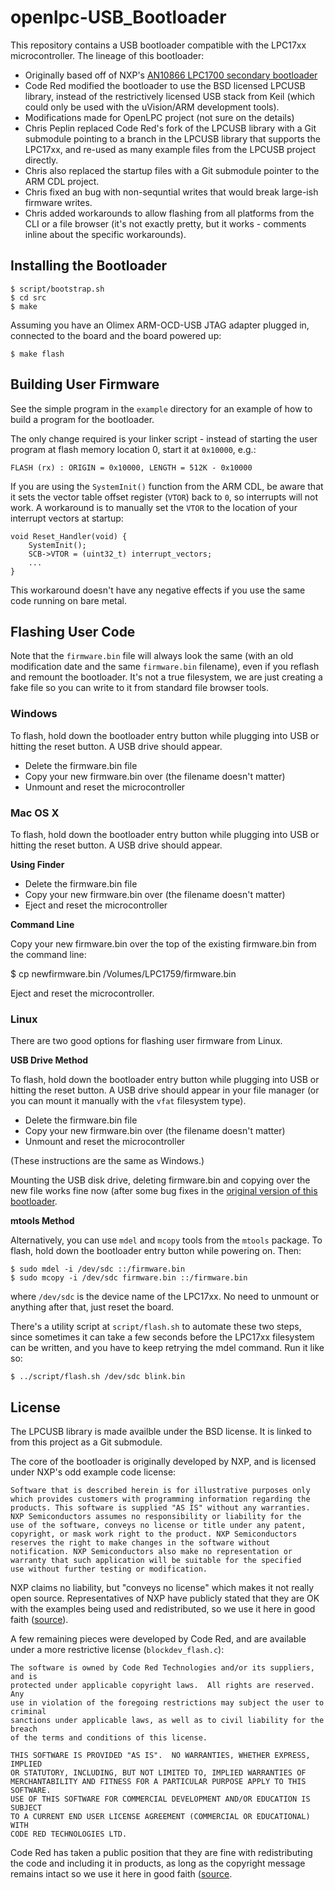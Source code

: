 openlpc-USB_Bootloader
======================

This repository contains a USB bootloader compatible with the LPC17xx
microcontroller. The lineage of this bootloader:

* Originally based off of NXP's [AN10866 LPC1700 secondary
  bootloader](http://www.lpcware.com/content/nxpfile/an10866-lpc1700-secondary-usb-bootloader)
* Code Red modified the bootloader to use the BSD licensed LPCUSB library,
  instead of the restrictively licensed USB stack from Keil (which could only be
  used with the uVision/ARM development tools).
* Modifications made for OpenLPC project (not sure on the details)
* Chris Peplin replaced Code Red's fork of the LPCUSB library with a Git
  submodule pointing to a branch in the LPCUSB library that supports the
  LPC17xx, and re-used as many example files from the LPCUSB project directly.
* Chris also replaced the startup files with a Git submodule pointer to the ARM
  CDL project.
* Chris fixed an bug with non-sequntial writes that would break large-ish
  firmware writes.
* Chris added workarounds to allow flashing from all platforms from the CLI or a
  file browser (it's not exactly pretty, but it works - comments inline about
  the specific workarounds).

## Installing the Bootloader

    $ script/bootstrap.sh
    $ cd src
    $ make

Assuming you have an Olimex ARM-OCD-USB JTAG adapter plugged in, connected to
the board and the board powered up:

    $ make flash

## Building User Firmware

See the simple program in the `example` directory for an example of how to build
a program for the bootloader.

The only change required is your linker script - instead of starting the user
program at flash memory location 0, start it at `0x10000`, e.g.:

    FLASH (rx) : ORIGIN = 0x10000, LENGTH = 512K - 0x10000

If you are using the `SystemInit()` function from the ARM CDL, be aware that it
sets the vector table offset register (`VTOR`) back to `0`, so interrupts will
not work. A workaround is to manually set the `VTOR` to the location of your
interrupt vectors at startup:

    void Reset_Handler(void) {
        SystemInit();
        SCB->VTOR = (uint32_t) interrupt_vectors;
        ...
    }

This workaround doesn't have any negative effects if you use the same code
running on bare metal.

## Flashing User Code

Note that the `firmware.bin` file will always look the same (with an old
modification date and the same `firmware.bin` filename), even if you reflash and
remount the bootloader. It's not a true filesystem, we are just creating a fake
file so you can write to it from standard file browser tools.

### Windows

To flash, hold down the bootloader entry button while plugging into USB or
hitting the reset button. A USB drive should appear.

* Delete the firmware.bin file
* Copy your new firmware.bin over (the filename doesn't matter)
* Unmount and reset the microcontroller

### Mac OS X

To flash, hold down the bootloader entry button while plugging into USB or
hitting the reset button. A USB drive should appear.

**Using Finder**

* Delete the firmware.bin file
* Copy your new firmware.bin over (the filename doesn't matter)
* Eject and reset the microcontroller

**Command Line**

Copy your new firmware.bin over the top of the existing firmware.bin from the
command line:

  $ cp newfirmware.bin /Volumes/LPC1759/firmware.bin

Eject and reset the microcontroller.

### Linux

There are two good options for flashing user firmware from Linux.

**USB Drive Method**

To flash, hold down the bootloader entry button while plugging into USB or
hitting the reset button. A USB drive should appear in your file manager (or you
can mount it manually with the `vfat` filesystem type).

* Delete the firmware.bin file
* Copy your new firmware.bin over (the filename doesn't matter)
* Unmount and reset the microcontroller

(These instructions are the same as Windows.)

Mounting the USB disk drive, deleting firmware.bin and copying over the new file
works fine now (after some bug fixes in the [original version of this
bootloader](http://dangerousprototypes.com/docs/LPC_ARM_quick_start#Bootloaders).

**mtools Method**

Alternatively, you can use `mdel` and `mcopy` tools from the `mtools` package.
To flash, hold down the bootloader entry button while powering on. Then:

    $ sudo mdel -i /dev/sdc ::/firmware.bin
    $ sudo mcopy -i /dev/sdc firmware.bin ::/firmware.bin

where `/dev/sdc` is the device name of the LPC17xx. No need to unmount or
anything after that, just reset the board.

There's a utility script at `script/flash.sh` to automate these two steps,
since sometimes it can take a few seconds before the LPC17xx filesystem can be
written, and you have to keep retrying the mdel command. Run it like so:

    $ ../script/flash.sh /dev/sdc blink.bin

## License

The LPCUSB library is made availble under the BSD license. It is linked to from
this project as a Git submodule.

The core of the bootloader is originally developed by NXP, and is licensed under
NXP's odd example code license:

    Software that is described herein is for illustrative purposes only
    which provides customers with programming information regarding the
    products. This software is supplied "AS IS" without any warranties.
    NXP Semiconductors assumes no responsibility or liability for the
    use of the software, conveys no license or title under any patent,
    copyright, or mask work right to the product. NXP Semiconductors
    reserves the right to make changes in the software without
    notification. NXP Semiconductors also make no representation or
    warranty that such application will be suitable for the specified
    use without further testing or modification.

NXP claims no liability, but "conveys no license" which makes it not really open
source. Representatives of NXP have publicly stated that they are OK with the
examples being used and redistributed, so we use it here in good faith
([source](http://knowledgebase.nxp.com/showthread.php?t=2514&langid=2)).

A few remaining pieces were developed by Code Red, and are available under a
more restrictive license (`blockdev_flash.c`):

    The software is owned by Code Red Technologies and/or its suppliers, and is
    protected under applicable copyright laws.  All rights are reserved.  Any
    use in violation of the foregoing restrictions may subject the user to criminal
    sanctions under applicable laws, as well as to civil liability for the breach
    of the terms and conditions of this license.

    THIS SOFTWARE IS PROVIDED "AS IS".  NO WARRANTIES, WHETHER EXPRESS, IMPLIED
    OR STATUTORY, INCLUDING, BUT NOT LIMITED TO, IMPLIED WARRANTIES OF
    MERCHANTABILITY AND FITNESS FOR A PARTICULAR PURPOSE APPLY TO THIS SOFTWARE.
    USE OF THIS SOFTWARE FOR COMMERCIAL DEVELOPMENT AND/OR EDUCATION IS SUBJECT
    TO A CURRENT END USER LICENSE AGREEMENT (COMMERCIAL OR EDUCATIONAL) WITH
    CODE RED TECHNOLOGIES LTD.

Code Red has taken a public position that they are fine with redistributing the
code and including it in products, as long as the copyright message remains
intact so we use it here in good faith
([source](http://knowledgebase.nxp.trimm.net/showthread.php?p=12830).
